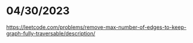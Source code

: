 # 04/30/2023

<https://leetcode.com/problems/remove-max-number-of-edges-to-keep-graph-fully-traversable/description/>
